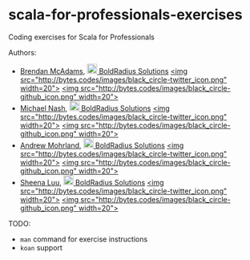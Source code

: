 # scala-for-professionals-exercises
Coding exercises for Scala for Professionals

Authors:

- [Brendan McAdams](http://boldradius.com/team/VSvjIykAACkAyy8C/brendan-mcadams), [<img src="http://bytes.codes/images/br-circle.png" width="20"> BoldRadius Solutions](http://boldradius.com) [<img src="http://bytes.codes/images/black_circle-twitter_icon.png" width=20">](http://twitter.com/rit) [<img src="http://bytes.codes/images/black_circle-github_icon.png" width=20">](http://github.com/bwmcadams)
- [Michael Nash](http://boldradius.com/team/U76pWiwAACsAJDNi/michael-nash), [<img src="http://bytes.codes/images/br-circle.png" width="20"> BoldRadius Solutions](http://boldradius.com) [<img src="http://bytes.codes/images/black_circle-twitter_icon.png" width=20">](http://twitter.com/MichaelPNash) [<img src="http://bytes.codes/images/black_circle-github_icon.png" width=20">](http://github.com/MichaelPNash)
- [Andrew Mohrland](http://boldradius.com/team/VeW14h8AAD6njUxD/andrew-mohrland), [<img src="http://bytes.codes/images/br-circle.png" width="20"> BoldRadius Solutions](http://boldradius.com) [<img src="http://bytes.codes/images/black_circle-twitter_icon.png" width=20">](http://twitter.com/cxfreeio) [<img src="http://bytes.codes/images/black_circle-github_icon.png" width=20">](http://github.com/cxfreeio)
- [Sheena Luu](http://boldradius.com/team/Uv5PeQEAAMWt4Pan/sheena-luu), [<img src="http://bytes.codes/images/br-circle.png" width="20"> BoldRadius Solutions](http://boldradius.com) [<img src="http://bytes.codes/images/black_circle-twitter_icon.png" width=20">](http://twitter.com/sheenaluu) [<img src="http://bytes.codes/images/black_circle-github_icon.png" width=20">](http://github.com/cxfreeio)

TODO:
  - `man` command for exercise instructions
  - `koan` support

